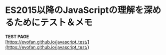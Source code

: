 # ES2015以降のJavaScriptの理解を深めるためにテスト＆メモ

**TEST PAGE**  
[https://evofan.github.io/javascript_test/](https://evofan.github.io/javascript_test/)  
